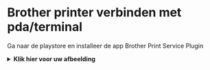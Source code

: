 # Brother printer verbinden met pda/terminal  

Ga naar de playstore en installeer de app Brother Print Service Plugin  
<details>
    <summary><b>Klik hier voor uw afbeelding</b></summary>
    <img src="Pictures\InloggenPDA.png" >
</details><br>
